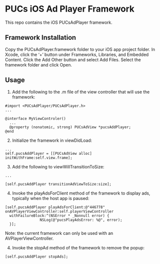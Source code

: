 # PUCs iOS Ad Player Framework

This repo contains the iOS PUCsAdPlayer framework.

## Framework Installation

Copy the PUCsAdPlayer.framework folder to your iOS app project folder.  In Xcode, click the ‘+’ button under Frameworks, Libraries, and Embedded Content.  Click the Add Other button and select Add Files.  Select the framework folder and click Open.

## Usage

1. Add the following to the .m file of the view controller that will use the framework:

```
#import <PUCsAdPlayer/PUCsAdPlayer.h>
...

@interface MyViewControler()
  ...
  @property (nonatomic, strong) PUCsAdView *pucsAddPlayer;
@end
```

2. Initialize the framework in viewDidLoad:

```
...
self.pucsAddPlayer = [[PUCsAdView alloc] initWithFrame:self.view.frame];
```

3. Add the following to viewWillTransitionToSize:

```
...

[self.pucsAddPlayer transitionAdViewToSize:size];

```

4. Invoke the playAdsForClient method of the framework to display ads, typically when the host app is paused:

```
[self.pucsAddPlayer playAdsForClient:@"446778" onAVPlayerViewController:self.playerViewController 
  withFailureBlock:^(NSError * _Nonnull error) {
                NSLog(@"pucsPlayAdsError: %@", error);
  }];
  ````
  
  Note: the current framework can only be used with an AVPlayerViewController.
  
  4. Invoke the stopAd method of the framework to remove the popup:
  
  ```
  [self.pucsAddPlayer stopAds];
  
  ````
  
